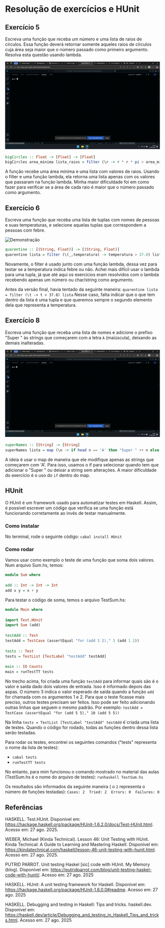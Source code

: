# Resolução de exercícios e HUnit

## Exercício 5
Escreva uma função que receba um número e uma lista de raios de círculos. Essa função deverá retornar somente aqueles raios de círculos cuja área seja maior que o número passado como primeiro argumento. Resolva esta questão usando lambda.

![Demonstração](exercicio5.gif)

```haskell
bigCircles :: Float -> [Float] -> [Float]
bigCircles area_minima lista_raios = filter (\r -> r * r * pi > area_minima) lista_raios
````

A função recebe uma área mínima e uma lista com valores de raios. Usando o filter e uma função lambda, ela retorna uma lista apenas com os valores que passaram na função lambda.
Minha maior dificuldade foi em como fazer para verificar se a área de cada raio é maior que o número passado como argumento.

## Exercício 6
Escreva uma função que receba uma lista de tuplas com nomes de pessoas e suas temperaturas, e selecione aquelas tuplas que correspondem a pessoas com febre.

![Demonstração](exercicio6.gif)

```haskell
quarentine :: [(String, Float)] -> [(String, Float)]
quarentine lista = filter (\(_,temperatura) -> temperatura > 37.8) lista
```

Novamente, o filter é usado junto com uma função lambda, dessa vez para testar se a temperatura indica febre ou não.
Achei mais difícil usar o lambda para uma tupla, já que até aqui os exercícios eram resolvidos com o lambda recebendo apenas um número ou char/string como argumento.

Antes da versão final, havia tentado da seguinte maneira:
`quarentine lista = filter (\t -> t > 37.8) lista`
Nesse caso, falta indicar que o que tem dentro da lista é uma tupla e que queremos sempre o segundo elemento dela que representa a temperatura.

## Exercício 8
Escreva uma função que receba uma lista de nomes e adicione o prefixo "Super " às strings que começarem com a letra `A` (maiúscula), deixando as demais inalteradas.

![Demonstração](exercicio8.gif)

```haskell
superNames :: [String] -> [String]
superNames lista = map (\n -> if head n == 'A' then "Super " ++ n else n) lista
```
A ideia é usar o map de maneira que ele modifique apenas as strings que começarem com 'A'. Para isso, usamos o if para selecionar quando tem que adicionar o "Super " ou deixar a string sem alterações.
A maior dificuldade do exercício é o uso do `if` dentro do map.


## HUnit

O HUnit é um framework usado para automatizar testes em Haskell. Assim, é possível escrever um código que verifica se uma função está funcionando corretamente ao invés de testar manualmente.

### Como instalar
No terminal, rode o seguinte código:
`cabal install HUnit`

### Como rodar
Vamos usar como exemplo o teste de uma função que soma dois valores.
Num arquivo Sum.hs, temos:
```haskell
module Sum where

add :: Int -> Int -> Int
add x y = x + y
```
Para testar o código de soma, temos o arquivo TestSum.hs:
```haskell
module Main where

import Test.HUnit
import Sum (add)

testAdd :: Test
testAdd = TestCase (assertEqual "for (add 1 2)," 3 (add 1 2))

tests :: Test
tests = TestList [TestLabel "testAdd" testAdd]

main :: IO Counts
main = runTestTT tests
```

No trecho acima, foi criada uma função `testAdd` para informar quais são é o valor e saída dado dois valores de entrada. Isso é informado depois das aspas. O número 3 indica o valor esperado de saída quando a função `add` for chamada com os argumentos 1 e 2.
Para que o teste ficasse mais preciso, outros testes precisam ser feitos. Isso pode ser feito adicionando outras linhas que seguem o mesmo padrão. Por exemplo:
`testAdd = TestCase (assertEqual "for (add 5 5)," 10 (add 5 5))`

Na linha `tests = TestList [TestLabel "testAdd" testAdd` é´criada uma lista de testes. Quando o código for rodado, todas as funções dentro dessa lista serão testadas.

Para rodar os testes, encontrei os seguintes comandos ("tests" representa o nome da lista de testes):
- `cabal tests`
- `runTestTT tests`

No entanto, para mim funcionou o comando mostrado no material das aulas (TestSum.hs é o nome do arquivo de testes):
`runhaskell TestSum.hs`

Os resultados são informados da seguinte maneira ( o `2` representa o número de funções testadas):
`Cases: 2  Tried: 2  Errors: 0  Failures: 0`


## Referências
HASKELL. Test.HUnit. Disponível em: https://hackage.haskell.org/package/HUnit-1.6.2.0/docs/Test-HUnit.html. Acesso em: 27 ago. 2025.

WEBER, Michael (Kinda Technical). Lesson 46: Unit Testing with HUnit. Kinda Technical: A Guide to Learning and Mastering Haskell. Disponível em: https://kindatechnical.com/haskell/lesson-46-unit-testing-with-hunit.html. Acesso em: 27 ago. 2025.

PUTRID PARROT. Unit testing Haskel [sic] code with HUnit. My Memory (blog). Disponível em: https://putridparrot.com/blog/unit-testing-haskel-code-with-hunit/.  Acesso em: 27 ago. 2025

HASKELL. HUnit: A unit testing framework for Haskell. Disponível em: https://hackage.haskell.org/package/HUnit-1.6.0.0#readme. Acesso em: 27 ago. 2025

HASKELL. Debugging and testing in Haskell: Tips and tricks. haskell.dev. Disponível em: https://haskell.dev/article/Debugging_and_testing_in_Haskell_Tips_and_tricks.html. Acesso em: 27 ago. 2025
